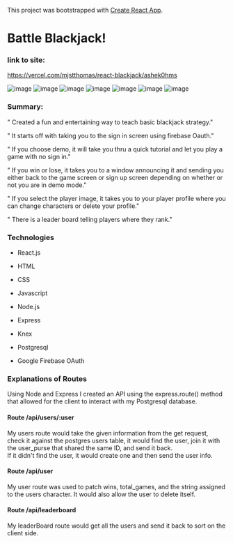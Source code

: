 This project was bootstrapped with [Create React App](https://github.com/facebook/create-react-app).

# Battle Blackjack!

### link to site:
https://vercel.com/mjstthomas/react-blackjack/ashek0hms

![image](https://user-images.githubusercontent.com/53156193/90138764-586c1800-dd2c-11ea-8556-bb8981cfd9da.png)
![image](https://user-images.githubusercontent.com/53156193/90139307-0972b280-dd2d-11ea-88a6-15f04fd95250.png)
![image](https://user-images.githubusercontent.com/53156193/90138904-7c2f5e00-dd2c-11ea-97b4-3fda751c1a55.png)
![image](https://user-images.githubusercontent.com/53156193/90138989-98cb9600-dd2c-11ea-89b7-f8588f107dba.png)
![image](https://user-images.githubusercontent.com/53156193/90139067-b7ca2800-dd2c-11ea-93f8-569833f513c9.png)
![image](https://user-images.githubusercontent.com/53156193/90139130-c9abcb00-dd2c-11ea-8fa7-fb61855df15b.png)
![image](https://user-images.githubusercontent.com/53156193/90139176-db8d6e00-dd2c-11ea-9bad-b7597c829929.png)



### Summary:

"  Created a fun and entertaining way to teach basic blackjack strategy."

"  It starts off with taking you to the sign in screen using firebase Oauth."

"  If you choose demo, it will take you thru a quick tutorial and let you play a game with no sign in."

"  If you win or lose, it takes you to a window announcing it and sending you either back to the game screen or sign up screen depending on whether or not you are    in demo mode."

"  If you select the player image, it takes you to your player profile where you can change characters or delete your profile."

"  There is a leader board telling players where they rank."




### Technologies

* React.js

* HTML

* CSS

* Javascript

* Node.js

* Express

* Knex

* Postgresql

* Google Firebase OAuth

### Explanations of Routes
Using Node and Express I created an API using the express.route() method that allowed for the client to interact with my Postgresql database.

#### Route /api/users/:user
My users route would take the given information from the get request, check it against the postgres users table, it would find the user, join it with the user_purse that shared the same ID, and send it back.  
If it didn't find the user, it would create one and then send the user info.

#### Route /api/user
My user route was used to  patch wins, total_games, and the string assigned to the users character.
It would also allow the user to delete itself.

#### Route /api/leaderboard
My leaderBoard route would get all the users and send it back to sort on the client side.